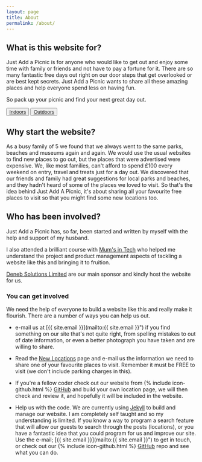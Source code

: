 ```yaml
---
layout: page
title: About
permalink: /about/
---
```


## What is this website for?

Just Add a Picnic is for anyone who would like to get out and enjoy some time with family or friends and not have to pay a fortune for it.  There are so many fantastic free days out right on our door steps that get overlooked or are best kept secrets.  Just Add a Picnic wants to share all these amazing places and help everyone spend less on having fun.  

So pack up your picnic and find your next great day out.

<div class="nav-button">
  <button type="button" class="btn btn-default">
    <a href="/Indoors/">Indoors</a>
  </button>

  <button type="button" class="btn btn-default">
    <a href="/outdoors/">Outdoors</a>
  </button>
</div>

## Why start the website?

As a busy family of 5 we found that we always went to the same parks, beaches and museums again and again.  We would use the usual websites to find new places to go out, but the places that were advertised were expensive. We, like most families, can't afford to spend £100 every weekend on entry, travel and treats just for a day out.  We discovered that our friends and family had great suggestions for local parks and beaches, and they hadn't heard of some of the places we loved to visit.  So that's the idea behind Just Add A Picnic, it's about sharing all your favourite free places to visit so that you might find some new locations too.

## Who has been involved?

Just Add a Picnic has, so far, been started and written by myself with the help and support of my husband.  

I also attended a brilliant course with [Mum's in Tech](https://www.mumsintechnology.co.uk/) who helped me understand the project and product management aspects of tackling a website like this and bringing it to fruition.

[Deneb Solutions Limited](https://ds.limited/) are our main sponsor and kindly host the website for us.

### You can get involved

We need the help of everyone to build a website like this and really make it flourish.  There are a number of ways you can help us out.

* e-mail us at [{{ site.email }}](mailto:{{ site.email }}") if you find something on our site that's not quite right, from spelling mistakes to out of date information, or even a better photograph you have taken and are willing to share.

* Read the [New Locations](/new_locations/) page and e-mail us the information we need to share one of your favourite places to visit.  Remember it must be FREE to visit (we don't include parking charges in this).

* If you're a fellow coder check out our website from {% include icon-github.html %} [GitHub](https://github.com/Sam-Rowe/justaddapicnic.com) and build your own location page, we will then check and review it, and hopefully it will be included in the website.

* Help us with the code. We are currently using [Jekyll](https://jekyllrb.com/) to build and manage our website.  I am completely self taught and so my understanding is limited.  If you know a way to program a search feature that will allow our guests to search through the posts (locations), or you have a fantastic idea that you could program for us and improve our site.  Use the e-mail; [{{ site.email }}](mailto:{{ site.email }}") to get in touch, or check out our {% include icon-github.html %} [GitHub](https://github.com/Sam-Rowe/justaddapicnic.com) repo and see what you can do.

